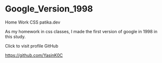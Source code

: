 # Google_Version_1998
Home Work CSS patika.dev

As my homework in css classes, I made the first version of google in 1998 in this study.


Click to visit profile GitHub

https://github.com/YasinK0C